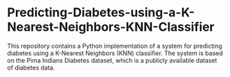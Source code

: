 # Predicting-Diabetes-using-a-K-Nearest-Neighbors-KNN-Classifier
This repository contains a Python implementation of a system for predicting diabetes using a K-Nearest Neighbors (KNN) classifier. The system is based on the Pima Indians Diabetes dataset, which is a publicly available dataset of diabetes data.
